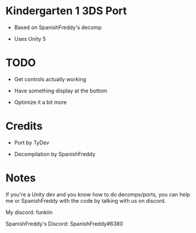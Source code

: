 # Kindergarten 1 3DS Port

* Based on SpanishFreddy's decomp

* Uses Unity 5

# TODO

* Get controls actually working

* Have something display at the bottom

* Optimize it a bit more

# Credits

* Port by TyDev

* Decompilation by SpanishFreddy

# Notes

If you're a Unity dev and you know how to do decomps/ports, you can help me or SpanishFreddy with the code by talking with us on discord.

My discord: funkiin

SpanishFreddy's Discord: SpanishFreddy#6380
